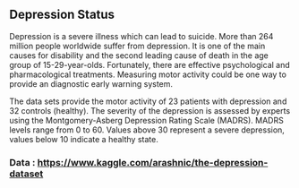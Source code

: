 ## Depression Status

Depression is a severe illness which can lead to suicide. More than 264 million people worldwide suffer from depression. It is one of the main causes for disability and the second leading cause of death in the age group of 15-29-year-olds. Fortunately, there are effective psychological and pharmacological treatments. Measuring motor activity could be one way to provide an diagnostic early warning system.

The data sets provide the motor activity of 23 patients with depression and 32 controls (healthy). The severity of the depression is assessed by experts using the Montgomery-Asberg Depression Rating Scale (MADRS). MADRS levels range from 0 to 60. Values above 30 represent a severe depression, values below 10 indicate a healthy state.




### Data : https://www.kaggle.com/arashnic/the-depression-dataset
